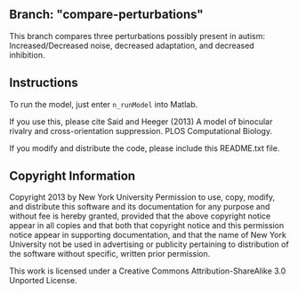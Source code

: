 Branch: "compare-perturbations"
-------------
This branch compares three perturbations possibly present in autism: Increased/Decreased noise, decreased adaptation, and decreased inhibition.

Instructions
-------------

To run the model, just enter
`n_runModel`
into Matlab.

If you use this, please cite
Said and Heeger (2013) A model of binocular rivalry and cross-orientation
suppression. PLOS Computational Biology.

If you modify and distribute the code, please include this README.txt file.

Copyright Information
-------------

Copyright 2013 by New York University
Permission to use, copy, modify, and distribute this software and its documentation for any purpose and without fee is hereby granted, provided that the above copyright notice appear in all copies and that both that copyright notice and this permission notice appear in supporting documentation, and that the name of New York University not be used in advertising or publicity pertaining to distribution of the software without specific, written prior permission.

This work is licensed under a Creative Commons Attribution-ShareAlike 3.0 Unported License.
